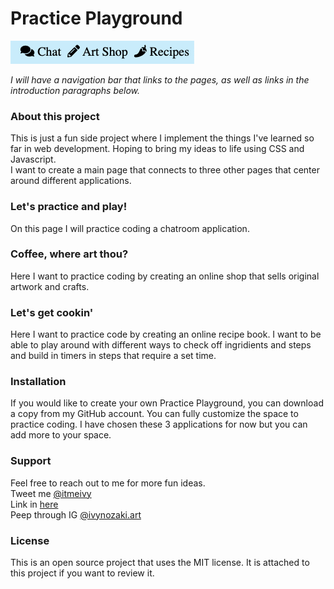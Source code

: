 # Practice Playground

![Image of Nav](/images/Navbar.png)

*I will have a navigation bar that links to the pages, as well as links in the introduction paragraphs below.*  

### About this project
This is just a fun side project where I implement the things I've learned so far in web development. Hoping to bring my ideas to life using CSS and Javascript.  
I want to create a main page that connects to three other pages that center around different applications.  

### Let's practice and play!
On this page I will practice coding a chatroom application.  

### Coffee, where art thou?
Here I want to practice coding by creating an online shop that sells original artwork and crafts.  

### Let's get cookin'
Here I want to practice code by creating an online recipe book. I want to be able to play around with different ways to check off ingridients and steps and build in timers in steps that require a set time.  

### Installation
If you would like to create your own Practice Playground, you can download a copy from my GitHub account. You can fully customize the space to practice coding. I have chosen these 3 applications for now but you can add more to your space.  

### Support
Feel free to reach out to me for more fun ideas.  
Tweet me [@itmeivy](https://twitter.com/itmeivy)  
Link in [here](https://www.linkedin.com/in/ivy-nozaki-095565205/)  
Peep through IG [@ivynozaki.art](https://www.instagram.com/ivynozaki.art/)  

### License
This is an open source project that uses the MIT license. It is attached to this project if you want to review it.